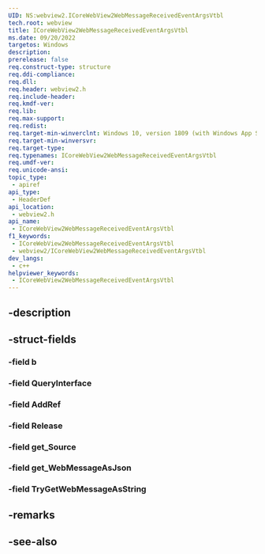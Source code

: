 ```yaml
---
UID: NS:webview2.ICoreWebView2WebMessageReceivedEventArgsVtbl
tech.root: webview
title: ICoreWebView2WebMessageReceivedEventArgsVtbl
ms.date: 09/20/2022
targetos: Windows
description: 
prerelease: false
req.construct-type: structure
req.ddi-compliance: 
req.dll: 
req.header: webview2.h
req.include-header: 
req.kmdf-ver: 
req.lib: 
req.max-support: 
req.redist: 
req.target-min-winverclnt: Windows 10, version 1809 (with Windows App SDK 1.1 or later)
req.target-min-winversvr: 
req.target-type: 
req.typenames: ICoreWebView2WebMessageReceivedEventArgsVtbl
req.umdf-ver: 
req.unicode-ansi: 
topic_type:
 - apiref
api_type:
 - HeaderDef
api_location:
 - webview2.h
api_name:
 - ICoreWebView2WebMessageReceivedEventArgsVtbl
f1_keywords:
 - ICoreWebView2WebMessageReceivedEventArgsVtbl
 - webview2/ICoreWebView2WebMessageReceivedEventArgsVtbl
dev_langs:
 - c++
helpviewer_keywords:
 - ICoreWebView2WebMessageReceivedEventArgsVtbl
---
```


## -description

## -struct-fields

### -field b

### -field QueryInterface

### -field AddRef

### -field Release

### -field get_Source

### -field get_WebMessageAsJson

### -field TryGetWebMessageAsString

## -remarks

## -see-also

